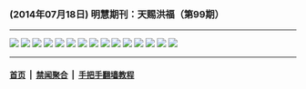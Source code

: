 ### (2014年07月18日) 明慧期刊：天赐洪福（第99期）

---

<img src="http://qikan.minghui.org/mhqkpage/qikanimage/2014/07/17/tchf-99-2in1-read-online1.png"/> 

<img src="http://qikan.minghui.org/mhqkpage/qikanimage/2014/07/17/tchf-99-2in1-read-online2.png"/> 

<img src="http://qikan.minghui.org/mhqkpage/qikanimage/2014/07/17/tchf-99-2in1-read-online3.png"/> 

<img src="http://qikan.minghui.org/mhqkpage/qikanimage/2014/07/17/tchf-99-2in1-read-online4.png"/> 

<img src="http://qikan.minghui.org/mhqkpage/qikanimage/2014/07/17/tchf-99-2in1-read-online5.png"/> 

<img src="http://qikan.minghui.org/mhqkpage/qikanimage/2014/07/17/tchf-99-2in1-read-online6.png"/> 

<img src="http://qikan.minghui.org/mhqkpage/qikanimage/2014/07/17/tchf-99-2in1-read-online7.png"/> 

<img src="http://qikan.minghui.org/mhqkpage/qikanimage/2014/07/17/tchf-99-2in1-read-online8.png"/> 

<img src="http://qikan.minghui.org/mhqkpage/qikanimage/2014/07/17/tchf-99-2in1-read-online9.png"/> 

<img src="http://qikan.minghui.org/mhqkpage/qikanimage/2014/07/17/tchf-99-2in1-read-online10.png"/> 

<img src="http://qikan.minghui.org/mhqkpage/qikanimage/2014/07/17/tchf-99-2in1-read-online11.png"/> 

<img src="http://qikan.minghui.org/mhqkpage/qikanimage/2014/07/17/tchf-99-2in1-read-online12.png"/> 

<img src="http://qikan.minghui.org/mhqkpage/qikanimage/2014/07/17/tchf-99-2in1-read-online13.png"/> 

<img src="http://qikan.minghui.org/mhqkpage/qikanimage/2014/07/17/tchf-99-2in1-read-online14.png"/> 

<img src="http://qikan.minghui.org/mhqkpage/qikanimage/2014/07/17/tchf-99-2in1-read-online15.png"/> 



---

#### [首页](../../../..) &nbsp;|&nbsp; [禁闻聚合](https://github.com/gfw-breaker/banned-news) &nbsp;|&nbsp; [手把手翻墙教程](https://github.com/gfw-breaker/guides) 